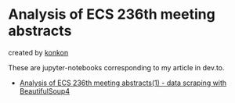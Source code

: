 # Analysis of ECS 236th meeting abstracts
created by [konkon](https://dev.to/konkon3249)

These are jupyter-notebooks corresponding to my article in dev.to.

* [Analysis of ECS 236th meeting abstracts(1) - data scraping with BeautifulSoup4](https://dev.to/konkon3249/analysis-of-ecs-236th-meeting-abstracts-1-data-scraping-with-beautifulsoup4-ma8)